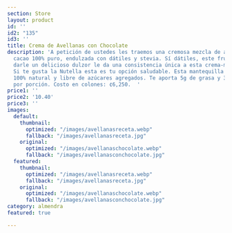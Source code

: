 ```yaml
---
section: Store
layout: product
id: ''
id2: "135"
id3: ''
title: Crema de Avellanas con Chocolate
description: 'A petición de ustedes les traemos una cremosa mezcla de avellanas con
  cacao 100% puro, endulzada con dátiles y stevia. Sí dátiles, este fruto además de
  darle un delicioso dulzor le da una consistencia única a esta crema-mantequilla.
  Si te gusta la Nutella esta es tu opción saludable. Esta mantequilla es vegana,
  100% natural y libre de azúcares agregados. Te aporta 5g de grasa y 3g de carbohidrato
  por porción. Costo en colones: ¢6,250.  '
price1: ''
price2: '10.40'
price3: ''
images:
  default:
    thumbnail:
      optimized: "/images/avellanasreceta.webp"
      fallback: "/images/avellanasreceta.jpg"
    original:
      optimized: "/images/avellanaschocolate.webp"
      fallback: "/images/avellanasconchocolate.jpg"
  featured:
    thumbnail:
      optimized: "/images/avellanasreceta.webp"
      fallback: "/images/avellanasreceta.jpg"
    original:
      optimized: "/images/avellanaschocolate.webp"
      fallback: "/images/avellanasconchocolate.jpg"
category: almendra
featured: true

---
```

